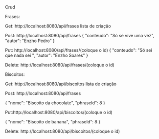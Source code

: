 Crud


Frases:


Get: http://localhost:8080/api/frases
lista de criação


Post: http://localhost:8080/api/frases
{
  "conteudo": "Só se vive uma vez",
  "autor": "Enzho Pedro"
}

Put: http://localhost:8080/api/frases/(coloque o id)
{
  "conteudo": "Só sei que nada sei ",
  "autor": "Enzho Soares"
}


Delete:
http://localhost:8080/api/frases/(coloque o id)



Biscoitos:

Get: http://localhost:8080/api/biscoitos
lista de criação

Post: http://localhost:8080/api/frases

{
  "nome": "Biscoito da chocolate",
  "phraseId": 8
}

Put:http://localhost:8080/api/biscoitos/(coloque o id)

{
  "nome": "Biscoito de banana",
  "phraseId": 8
}

Delete: http://localhost:8080/api/biscoitos/(coloque o id)
